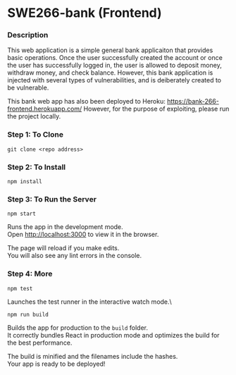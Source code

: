 # SWE266-bank (Frontend)
### Description
This web application is a simple general bank applicaiton that provides basic operations. Once the user successfully created the account or once the user has successfully logged in, the user is allowed to deposit money, withdraw money, and check balance. However, this bank application is injected with several types of vulnerabilities, and is deiberately created to be vulnerable.

This bank web app has also been deployed to Heroku:
https://bank-266-frontend.herokuapp.com/
However, for the purpose of exploiting, please run the project locally.


### Step 1: To Clone
```
git clone <repo address>
```

### Step 2: To Install
```
npm install
```

### Step 3: To Run the Server
```
npm start
```

Runs the app in the development mode.\
Open [http://localhost:3000](http://localhost:3000) to view it in the browser.

The page will reload if you make edits.\
You will also see any lint errors in the console.

### Step 4: More

```
npm test
```

Launches the test runner in the interactive watch mode.\

```
npm run build
```

Builds the app for production to the `build` folder.\
It correctly bundles React in production mode and optimizes the build for the best performance.

The build is minified and the filenames include the hashes.\
Your app is ready to be deployed!

